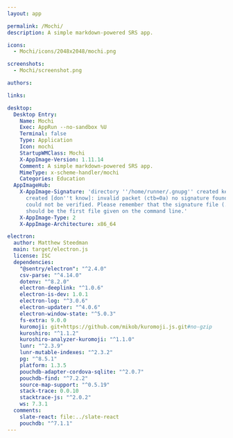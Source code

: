 ```yaml
---
layout: app

permalink: /Mochi/
description: A simple markdown-powered SRS app.

icons:
  - Mochi/icons/2048x2048/mochi.png

screenshots:
  - Mochi/screenshot.png

authors:

links:

desktop:
  Desktop Entry:
    Name: Mochi
    Exec: AppRun --no-sandbox %U
    Terminal: false
    Type: Application
    Icon: mochi
    StartupWMClass: Mochi
    X-AppImage-Version: 1.11.14
    Comment: A simple markdown-powered SRS app.
    MimeType: x-scheme-handler/mochi
    Categories: Education
  AppImageHub:
    X-AppImage-Signature: 'directory ''/home/runner/.gnupg'' created keybox ''/home/runner/.gnupg/pubring.kbx''
      created [don''t know]: invalid packet (ctb=0a) no signature found the signature
      could not be verified. Please remember that the signature file (.sig or .asc)
      should be the first file given on the command line.'
    X-AppImage-Type: 2
    X-AppImage-Architecture: x86_64

electron:
  author: Matthew Steedman
  main: target/electron.js
  license: ISC
  dependencies:
    "@sentry/electron": "^2.4.0"
    csv-parse: "^4.14.0"
    dotenv: "^8.2.0"
    electron-deeplink: "^1.0.6"
    electron-is-dev: 1.0.1
    electron-log: "^3.0.6"
    electron-updater: "^4.0.6"
    electron-window-state: "^5.0.3"
    fs-extra: 9.0.0
    kuromoji: git+https://github.com/mikob/kuromoji.js.git#no-gzip
    kuroshiro: "^1.1.2"
    kuroshiro-analyzer-kuromoji: "^1.1.0"
    lunr: "^2.3.9"
    lunr-mutable-indexes: "^2.3.2"
    pg: "^8.5.1"
    platform: 1.3.5
    pouchdb-adapter-cordova-sqlite: "^2.0.7"
    pouchdb-find: "^7.2.2"
    source-map-support: "^0.5.19"
    stack-trace: 0.0.10
    stacktrace-js: "^2.0.2"
    ws: 7.3.1
  comments:
    slate-react: file:../slate-react
    pouchdb: "^7.1.1"
---
```

